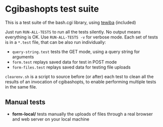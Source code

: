 # Cgibashopts test suite
This is a test suite of the bash.cgi library, using [tewiba](http://colas.nahaboo.net/Software/Tewiba) (included)

Just run `RUN-ALL-TESTS` to run all the tests silently. No output means everything is OK. Use `RUN-ALL-TESTS -v` for verbose mode. Each set of tests is in a `*.test` file, that can be also run individually:

- `query-string.test` tests the GET mode, using a query string for arguments
- `form.test` replays saved data for test in POST mode
- `form-files.test` replays saved data for testing file uploads

`clearenv.sh` is a script to source before (or after) each test to clean all the results of an invocation of cgibashopts, to enable performing multiple tests in the same file.

## Manual tests
- **form-local/** tests manually the uploads of files through a real browser and web server on your local machine